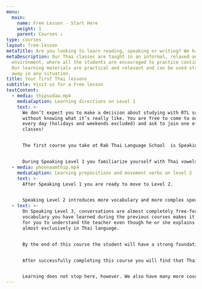 ```yaml
---
menu:
  main:
    name: Free Lesson - Start Here
    weight: 1
    parent: Courses ↓
type: courses
layout: free-lesson
metaTitle: Are you looking to learn reading, speaking or writing? We have it all!
metaDescription: Our Thai classes are taught in an informal, relaxed and fun
  environment, where all the students are encouraged to practice continuously.
  Our learning materials are practical and relevant and can be used straight
  away in any situation.
title: Your first Thai lessons
subtitle: Visit us for a free lesson
textContent:
  - media: thipsudaa.mp4
    mediaCaption: Learning directions on Level 1
    text: >-
      We don’t expect you to make a decision about studying with RTL school
      without knowing what it’s really like. You are free to come to our office
      every day (holidays and weekends excluded) and ask to join one of our
      classes!


      The first course you take at Rak Thai Language School  is Speaking Level 1.   


      During Speaking Level 1 you familiarize yourself with Thai vowels and consonants and the five tones of Thai language. Students will also learn a phonetic writing system for reading and writing Thai. After that, you learn basic vocabulary and practice basic conversations covering topics ranging from introducing yourself, ordering food, asking directions, to expressing preferences and comparing things.
  - media: phoonaamthip.mp4
    mediaCaption: Learning prepositions and movement verbs on level 2
    text: >-
      After Speaking Level 1 you are ready to move to Level 2.


      Speaking Level 2 introduces more vocabulary and more complex speaking patterns. The teacher also speaks faster, which might be overwhelming at first. However, you soon get used to it and it will help you understand the everyday speech of native Thai people.
  - text: >-
      On Speaking Level 3, conversations are almost completely free-form. The
      vocabulary you have learned during the previous courses makes it possible
      for you to understand the teacher even though he or she explains concepts
      almost exclusively in Thai language.


      By the end of this course the student will have a strong foundation in the Thai language and is able to speak confidently in everyday conversations, having built up many conversation patterns and an extensive vocabulary. During the duration of this course at almost at the same speed as most native Thai speakers. This will greatly increase your listening comprehension abilities.


      After successfully completing this course you will find that Thai people frequently tell you that *khun phuut phasaa Thai keng mak!*


      Learning does not stop here, however. We also have many more courses to offer covering speaking, reading, writing and more specialized topics.
---
```

